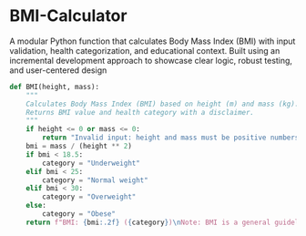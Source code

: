 # BMI-Calculator
A modular Python function that calculates Body Mass Index (BMI) with input validation, health categorization, and educational context. Built using an incremental development approach to showcase clear logic, robust testing, and user-centered design
```python
def BMI(height, mass):
    """
    Calculates Body Mass Index (BMI) based on height (m) and mass (kg).
    Returns BMI value and health category with a disclaimer.
    """
    if height <= 0 or mass <= 0:
        return "Invalid input: height and mass must be positive numbers."
    bmi = mass / (height ** 2)
    if bmi < 18.5:
        category = "Underweight"
    elif bmi < 25:
        category = "Normal weight"
    elif bmi < 30:
        category = "Overweight"
    else:
        category = "Obese"
    return f"BMI: {bmi:.2f} ({category})\nNote: BMI is a general guideline."
```
